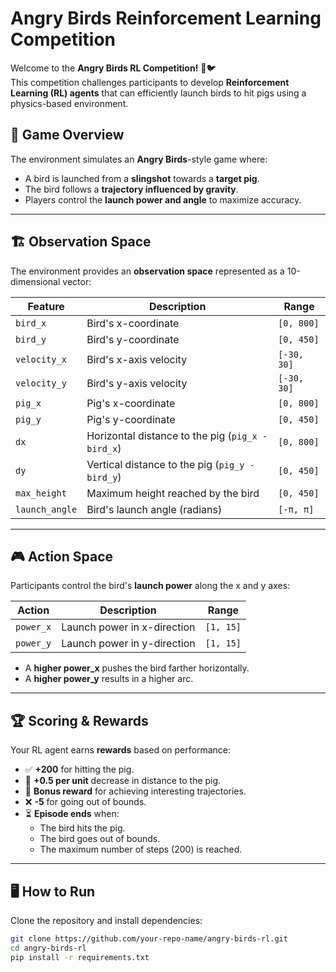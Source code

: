 # Angry Birds Reinforcement Learning Competition

Welcome to the **Angry Birds RL Competition!** 🎯🐦  
This competition challenges participants to develop **Reinforcement Learning (RL) agents** that can efficiently launch birds to hit pigs using a physics-based environment.

## 📌 **Game Overview**
The environment simulates an **Angry Birds**-style game where:
- A bird is launched from a **slingshot** towards a **target pig**.
- The bird follows a **trajectory influenced by gravity**.
- Players control the **launch power and angle** to maximize accuracy.

---

## 🏗 **Observation Space**
The environment provides an **observation space** represented as a 10-dimensional vector:

| **Feature**         | **Description**                                   | **Range** |
|---------------------|---------------------------------------------------|-----------|
| `bird_x`           | Bird's x-coordinate                               | `[0, 800]` |
| `bird_y`           | Bird's y-coordinate                               | `[0, 450]` |
| `velocity_x`       | Bird's x-axis velocity                            | `[-30, 30]` |
| `velocity_y`       | Bird's y-axis velocity                            | `[-30, 30]` |
| `pig_x`            | Pig's x-coordinate                                | `[0, 800]` |
| `pig_y`            | Pig's y-coordinate                                | `[0, 450]` |
| `dx`               | Horizontal distance to the pig (`pig_x - bird_x`) | `[0, 800]` |
| `dy`               | Vertical distance to the pig (`pig_y - bird_y`)   | `[0, 450]` |
| `max_height`       | Maximum height reached by the bird                | `[0, 450]` |
| `launch_angle`     | Bird's launch angle (radians)                     | `[-π, π]` |

---

## 🎮 **Action Space**
Participants control the bird's **launch power** along the x and y axes:

| **Action**  | **Description**           | **Range** |
|------------|--------------------------|-----------|
| `power_x`  | Launch power in x-direction | `[1, 15]` |
| `power_y`  | Launch power in y-direction | `[1, 15]` |

- A **higher power_x** pushes the bird farther horizontally.
- A **higher power_y** results in a higher arc.

---

## 🏆 **Scoring & Rewards**
Your RL agent earns **rewards** based on performance:

- ✅ **+200** for hitting the pig.
- 🎯 **+0.5 per unit** decrease in distance to the pig.
- 🏹 **Bonus reward** for achieving interesting trajectories.
- ❌ **-5** for going out of bounds.
- ⏳ **Episode ends** when:
  - The bird hits the pig.
  - The bird goes out of bounds.
  - The maximum number of steps (200) is reached.

---

## 🖥 **How to Run**
Clone the repository and install dependencies:

```bash
git clone https://github.com/your-repo-name/angry-birds-rl.git
cd angry-birds-rl
pip install -r requirements.txt
